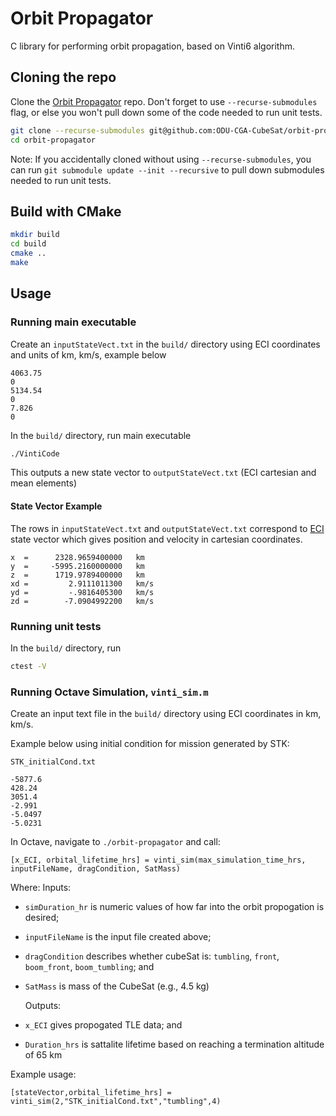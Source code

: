 # Orbit Propagator

C library for performing orbit propagation, based on Vinti6 algorithm.

## Cloning the repo

Clone the [Orbit Propagator](https://github.com/odu-cga-cubesat/orbit-propagator.git) repo. Don't forget to use `--recurse-submodules` flag, or else you won't pull down some of the code needed to run unit tests.

```bash
git clone --recurse-submodules git@github.com:ODU-CGA-CubeSat/orbit-propogator.git
cd orbit-propagator
```

Note: If you accidentally cloned without using `--recurse-submodules`, you can run `git submodule update --init --recursive` to pull down submodules needed to run unit tests.

## Build with CMake

```bash
mkdir build
cd build
cmake ..
make
```

## Usage

### Running main executable

Create an `inputStateVect.txt` in the `build/` directory using ECI coordinates and units of km, km/s, example below

```
4063.75
0
5134.54
0
7.826
0
```

In the `build/` directory, run main executable

```bash
./VintiCode
```

This outputs a new state vector to `outputStateVect.txt` (ECI cartesian and mean elements)

#### State Vector Example

The rows in `inputStateVect.txt` and `outputStateVect.txt` correspond to [ECI](https://en.wikipedia.org/wiki/Earth-centered_inertial) state vector which gives position and velocity in cartesian coordinates.
```
x  =      2328.9659400000   km
y  =     -5995.2160000000   km
z  =      1719.9789400000   km
xd =         2.9111011300   km/s
yd =         -.9816405300   km/s
zd =        -7.0904992200   km/s
```

### Running unit tests

In the `build/` directory, run

```bash
ctest -V
```

### Running Octave Simulation, `vinti_sim.m`

Create an input text file in the `build/` directory using ECI coordinates in km, km/s.

Example below using initial condition for mission generated by STK:

`STK_initialCond.txt`

```
-5877.6
428.24
3051.4
-2.991
-5.0497
-5.0231
```

In Octave, navigate to `./orbit-propagator` and call:

`[x_ECI, orbital_lifetime_hrs] = vinti_sim(max_simulation_time_hrs, inputFileName, dragCondition, SatMass)`

Where:
  Inputs:
  
- `simDuration_hr` is numeric values of how far into the orbit propogation is desired;
- `inputFileName` is the input file created above;
- `dragCondition` describes whether cubeSat is: `tumbling`, `front`, `boom_front`, `boom_tumbling`; and
- `SatMass` is mass of the CubeSat (e.g., 4.5 kg)

  Outputs:
- `x_ECI` gives propogated TLE data; and
- `Duration_hrs` is sattalite lifetime based on reaching a termination altitude of 65 km

Example usage:

`[stateVector,orbital_lifetime_hrs] = vinti_sim(2,"STK_initialCond.txt","tumbling",4)`
